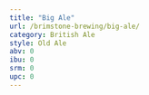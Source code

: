 ```yaml
---
title: "Big Ale"
url: /brimstone-brewing/big-ale/
category: British Ale
style: Old Ale
abv: 0
ibu: 0
srm: 0
upc: 0
---
```


